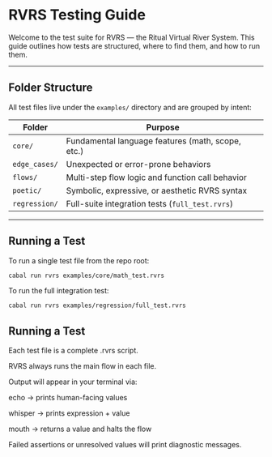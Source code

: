 # RVRS Testing Guide

Welcome to the test suite for RVRS — the Ritual Virtual River System. This guide outlines how tests are structured, where to find them, and how to run them.

---

## Folder Structure

All test files live under the `examples/` directory and are grouped by intent:

| Folder            | Purpose                                             |
|-------------------|-----------------------------------------------------|
| `core/`           | Fundamental language features (math, scope, etc.)   |
| `edge_cases/`     | Unexpected or error-prone behaviors                 |
| `flows/`          | Multi-step flow logic and function call behavior    |
| `poetic/`         | Symbolic, expressive, or aesthetic RVRS syntax      |
| `regression/`     | Full-suite integration tests (`full_test.rvrs`)     |

---

## Running a Test

To run a single test file from the repo root:

```bash
cabal run rvrs examples/core/math_test.rvrs
````

To run the full integration test:

````bash
cabal run rvrs examples/regression/full_test.rvrs
````

## Running a Test

Each test file is a complete .rvrs script.

RVRS always runs the main flow in each file.

Output will appear in your terminal via:

echo → prints human-facing values

whisper → prints expression + value

mouth → returns a value and halts the flow

Failed assertions or unresolved values will print diagnostic messages.



